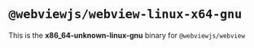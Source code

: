 # `@webviewjs/webview-linux-x64-gnu`

This is the **x86_64-unknown-linux-gnu** binary for `@webviewjs/webview`
